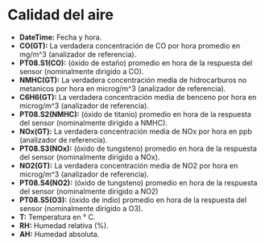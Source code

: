 # Calidad del aire
* **DateTime:** Fecha y hora.
* **CO(GT):** La verdadera concentración de CO por hora promedio en mg/m^3 (analizador de referencia).
* **PT08.S1(CO):** (óxido de estaño) promedio en hora de la respuesta del sensor (nominalmente dirigido a CO).
* **NMHC(GT):** La verdadera concentración media de hidrocarburos no metanicos por hora en microg/m^3 (analizador de referencia).
* **C6H6(GT):** La verdadera concentración media de benceno por hora en microg/m^3 (analizador de referencia).
* **PT08.S2(NMHC):** (óxido de titanio) promedio en hora de la respuesta del sensor (nominalmente dirigido a NMHC).
* **NOx(GT):** La verdadera concentración media de NOx por hora en ppb (analizador de referencia).
* **PT08.S3(NOx):** (óxido de tungsteno) promedio en hora de la respuesta del sensor (nominalmente dirigido a NOx).
* **NO2(GT):** La verdadera concentración media de NO2 por hora en microg/m^3 (analizador de referencia).
* **PT08.S4(NO2):** (óxido de tungsteno) promedio en hora de la respuesta del sensor (nominalmente dirigido a NO2)
* **PT08.S5(O3):** (óxido de indio) promedio en hora de la respuesta del sensor (nominalmente dirigido a O3).
* **T:** Temperatura en ° C.
* **RH:** Humedad relativa (%).
* **AH:** Humedad absoluta.
